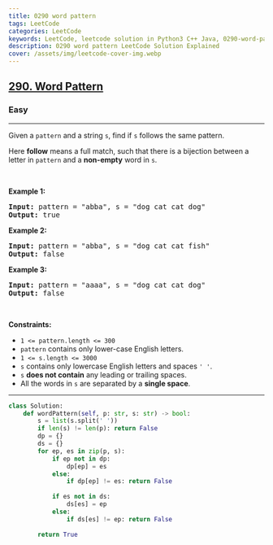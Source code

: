 ```yaml
---
title: 0290 word pattern
tags: LeetCode
categories: LeetCode
keywords: LeetCode, leetcode solution in Python3 C++ Java, 0290-word-pattern solution
description: 0290 word pattern LeetCode Solution Explained
cover: /assets/img/leetcode-cover-img.webp
---
```





<h2><a href="https://leetcode.com/problems/word-pattern/">290. Word Pattern</a></h2><h3>Easy</h3><hr><div><p>Given a <code>pattern</code> and a string <code>s</code>, find if <code>s</code>&nbsp;follows the same pattern.</p>

<p>Here <b>follow</b> means a full match, such that there is a bijection between a letter in <code>pattern</code> and a <b>non-empty</b> word in <code>s</code>.</p>

<p>&nbsp;</p>
<p><strong class="example">Example 1:</strong></p>

<pre><strong>Input:</strong> pattern = "abba", s = "dog cat cat dog"
<strong>Output:</strong> true
</pre>

<p><strong class="example">Example 2:</strong></p>

<pre><strong>Input:</strong> pattern = "abba", s = "dog cat cat fish"
<strong>Output:</strong> false
</pre>

<p><strong class="example">Example 3:</strong></p>

<pre><strong>Input:</strong> pattern = "aaaa", s = "dog cat cat dog"
<strong>Output:</strong> false
</pre>

<p>&nbsp;</p>
<p><strong>Constraints:</strong></p>

<ul>
	<li><code>1 &lt;= pattern.length &lt;= 300</code></li>
	<li><code>pattern</code> contains only lower-case English letters.</li>
	<li><code>1 &lt;= s.length &lt;= 3000</code></li>
	<li><code>s</code> contains only lowercase English letters and spaces <code>' '</code>.</li>
	<li><code>s</code> <strong>does not contain</strong> any leading or trailing spaces.</li>
	<li>All the words in <code>s</code> are separated by a <strong>single space</strong>.</li>
</ul>
</div>

---




```python
class Solution:
    def wordPattern(self, p: str, s: str) -> bool:
        s = list(s.split(' '))
        if len(s) != len(p): return False
        dp = {}
        ds = {}
        for ep, es in zip(p, s):
            if ep not in dp:
                dp[ep] = es
            else:
                if dp[ep] != es: return False
            
            if es not in ds:
                ds[es] = ep
            else:
                if ds[es] != ep: return False
        
        return True
```
